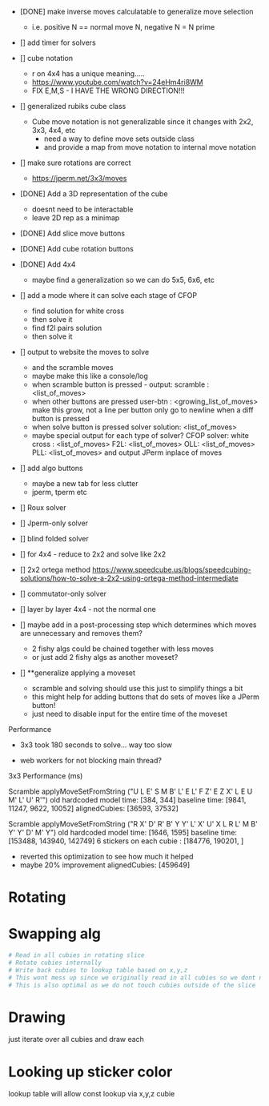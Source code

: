 

- [DONE] make inverse moves calculatable to generalize move selection
    - i.e. positive N == normal move N, negative N = N prime

- [] add timer for solvers


- [] cube notation
    - r on 4x4 has a unique meaning.....
    - https://www.youtube.com/watch?v=24eHm4ri8WM
    - FIX E,M,S - I HAVE THE WRONG DIRECTION!!!


- [] generalized rubiks cube class
    - Cube move notation is not generalizable since it changes with 2x2, 3x3, 4x4, etc
        - need a way to define move sets outside class
        - and provide a map from move notation to internal move notation

- [] make sure rotations are correct
    - https://jperm.net/3x3/moves

- [DONE] Add a 3D representation of the cube
    - doesnt need to be interactable
    - leave 2D rep as a minimap
- [DONE] Add slice move buttons
- [DONE] Add cube rotation buttons

- [DONE] Add 4x4
     - maybe find a generalization so we can do 5x5, 6x6, etc

- [] add a mode where it can solve each stage of CFOP 
    - find solution for white cross
    - then solve it
    - find f2l pairs solution
    - then solve it

- [] output to website the moves to solve
    - and the scramble moves
    - maybe make this like a console/log
    - when scramble button is pressed - output:
        scramble : <list_of_moves>
    - when other buttons are pressed
        user-btn : <growing_list_of_moves> 
        make this grow, not a line per button
        only go to newline when a diff button is pressed
    - when solve button is pressed
        solver solution: <list_of_moves>
    - maybe special output for each type of solver?
        CFOP solver:
            white cross : <list_of_moves>
            F2L: <list_of_moves>
            OLL: <list_of_moves>
            PLL: <list_of_moves>
            and output JPerm inplace of moves

- [] add algo buttons
    - maybe a new tab for less clutter
    - jperm, tperm etc

- [] Roux solver
- [] Jperm-only solver
- [] blind folded solver
- [] for 4x4 - reduce to 2x2 and solve like 2x2
- [] 2x2 ortega method https://www.speedcube.us/blogs/speedcubing-solutions/how-to-solve-a-2x2-using-ortega-method-intermediate
- [] commutator-only solver
- [] layer by layer 4x4 - not the normal one

- [] maybe add in a post-processing step which determines which moves are unnecessary and removes them?
    - 2 fishy algs could be chained together with less moves
    - or just add 2 fishy algs as another moveset?

- [] **generalize applying a moveset
    - scramble and solving should use this just to simplify things a bit
    - this might help for adding buttons that do sets of moves like a JPerm button!
    - just need to disable input for the entire time of the moveset


Performance
- 3x3 took 180 seconds to solve... way too slow

- web workers for not blocking main thread?



3x3 Performance (ms)

Scramble applyMoveSetFromString ("U L E' S M B' L' E L' F Z' E Z X' L E U M' L' U' R'")
old hardcoded model time: [384, 344]
baseline time: [9841, 11247, 9622, 10052]
alignedCubies: [36593, 37532]

Scramble applyMoveSetFromString ("R X' D' R' B' Y Y' L' X' U' X L R L' M B' Y' Y' D' M' Y")
old hardcoded model time: [1646, 1595]
baseline time: [153488, 143940, 142749]
6 stickers on each cubie : [184776, 190201, ]
- reverted this optimization to see how much it helped
- maybe 20% improvement
alignedCubies: [459649]




# Rotating
# Swapping alg
```bash
# Read in all cubies in rotating slice
# Rotate cubies internally
# Write back cubies to lookup table based on x,y,z
# This wont mess up since we originally read in all cubies so we dont need to worry about swap order
# This is also optimal as we do not touch cubies outside of the slice
```

# Drawing
just iterate over all cubies and draw each

# Looking up sticker color
lookup table will allow const lookup via x,y,z cubie


